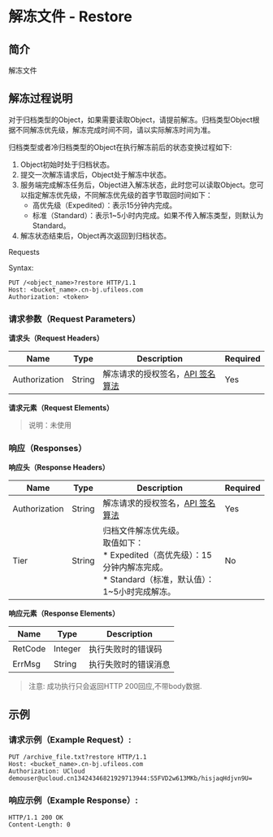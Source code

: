 # 解冻文件 - Restore 


## 简介
解冻文件

## 解冻过程说明

对于归档类型的Object，如果需要读取Object，请提前解冻。归档类型Object根据不同解冻优先级，解冻完成时间不同，请以实际解冻时间为准。

归档类型或者冷归档类型的Object在执行解冻前后的状态变换过程如下:

1. Object初始时处于归档状态。
2. 提交一次解冻请求后，Object处于解冻中状态。
3. 服务端完成解冻任务后，Object进入解冻状态，此时您可以读取Object。您可以指定解冻优先级，不同解冻优先级的首字节取回时间如下：
   * 高优先级（Expedited）：表示15分钟内完成。
   * 标准（Standard）：表示1~5小时内完成。如果不传入解冻类型，则默认为Standard。
4. 解冻状态结束后，Object再次返回到归档状态。

Requests

Syntax:

```
PUT /<object_name>?restore HTTP/1.1
Host: <bucket_name>.cn-bj.ufileos.com
Authorization: <token>
```
### 请求参数（Request Parameters）


**请求头（Request Headers）**

|Name         |Type  |Description|Required|
|---|---|---|---|
|Authorization|String|解冻请求的授权签名，[API 签名算法](https://docs.ucloud.cn/ufile/api/authorization?id=%e6%96%87%e4%bb%b6%e7%ae%a1%e7%90%86%e7%ad%be%e5%90%8d%e7%ae%97%e6%b3%95)   |Yes     |


**请求元素（Request Elements）**

> 说明：未使用


### 响应（Responses）


**响应头（Response Headers）**

| Name          | Type   | Description                                                  | Required |
| ------------- | ------ | ------------------------------------------------------------ | -------- |
| Authorization | String | 解冻请求的授权签名，[API 签名算法](https://docs.ucloud.cn/ufile/api/authorization?id=%e6%96%87%e4%bb%b6%e7%ae%a1%e7%90%86%e7%ad%be%e5%90%8d%e7%ae%97%e6%b3%95) | Yes      |
| Tier          | String | 归档文件解冻优先级。<br>取值如下：<br>* Expedited（高优先级）：15分钟内解冻完成。<br>* Standard（标准，默认值）：1~5小时完成解冻。 | No       |

**响应元素（Response Elements）**

|Name   |Type   |Description|
|---|---|---|
|RetCode|Integer|执行失败时的错误码  |
|ErrMsg |String |执行失败时的错误消息 |

> 注意: 成功执行只会返回HTTP 200回应,不带body数据.

## 示例

### 请求示例（Example Request）:

```
PUT /archive_file.txt?restore HTTP/1.1
Host: <bucket_name>.cn-bj.ufileos.com
Authorization: UCloud demouser@ucloud.cn13424346821929713944:S5FVD2w613MKb/hisjaqHdjvn9U=
```

### 响应示例（Example Response）:

```
HTTP/1.1 200 OK
Content-Length: 0
```


